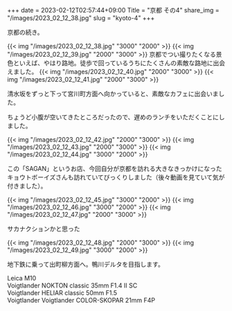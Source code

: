 +++
date  = 2023-02-12T02:57:44+09:00
Title = "京都 その4"
share_img = "/images/2023_02_12_38.jpg"
slug = "kyoto-4"
+++

京都の続き。

{{< img "/images/2023_02_12_38.jpg" "3000" "2000" >}}
{{< img "/images/2023_02_12_39.jpg" "2000" "3000" >}}
京都でつい撮りたくなる景色といえば、やはり路地。徒歩で回っているうちにたくさんの素敵な路地に出会えました。
{{< img "/images/2023_02_12_40.jpg" "2000" "3000" >}}
{{< img "/images/2023_02_12_41.jpg" "2000" "3000" >}}

清水坂をずっと下って宮川町方面へ向かっていると、素敵なカフェに出会いました。

ちょうど小腹が空いてきたところだったので、遅めのランチをいただくことにしました。

{{< img "/images/2023_02_12_42.jpg" "2000" "3000" >}}
{{< img "/images/2023_02_12_43.jpg" "2000" "3000" >}}
{{< img "/images/2023_02_12_44.jpg" "3000" "2000" >}}

この「SAGAN」というお店、今回自分が京都を訪れる大きなきっかけになったキョウトボーイズさんも訪れていてびっくりしました（後々動画を見ていて気が付きました）。

{{< img "/images/2023_02_12_45.jpg" "3000" "2000" >}}
{{< img "/images/2023_02_12_46.jpg" "3000" "2000" >}}
{{< img "/images/2023_02_12_47.jpg" "2000" "3000" >}}

<p class="caption">サカナクションかと思った</p>
{{< img "/images/2023_02_12_48.jpg" "2000" "3000" >}}
{{< img "/images/2023_02_12_49.jpg" "3000" "2000" >}}

地下鉄に乗って出町柳方面へ。鴨川デルタを目指します。

Leica M10<br>
Voigtlander NOKTON classic 35mm F1.4 Ⅱ SC<br>
Voigtlander HELIAR classic 50mm F1.5<br>
Voigtlander Voigtlander COLOR-SKOPAR 21mm F4P
